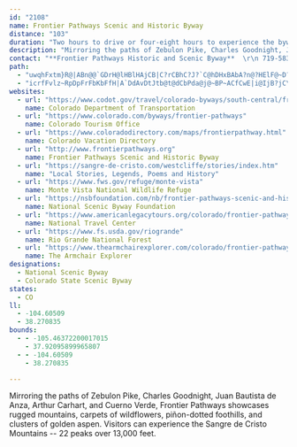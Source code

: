 ```yaml
---
id: "2108"
name: Frontier Pathways Scenic and Historic Byway
distance: "103"
duration: "Two hours to drive or four-eight hours to experience the byway"
description: "Mirroring the paths of Zebulon Pike, Charles Goodnight, Juan Bautista de Anza, Arthur Carhart, and Cuerno Verde, Frontier Pathways showcases rugged mountains, carpets of wildflowers, pi&ntilde;on-dotted foothills, and clusters of golden aspen. Visitors can experience the Sangre de Cristo Mountains -- 22 peaks over 13,000 feet."
contact: "**Frontier Pathways Historic and Scenic Byway**  \r\n 719-583-8631  \r\n [Send E-mail](mailto:diprince@frontierpathways.org )  \r\n\r\n"
path:
  - "uwqhFxtm}R@|ABn@@`GDrH@lHBlHAjCB|C?rCBhC?J?`C@hDHxBAbA?n@?HElF@~D?h@@tC@pB@f@HhADZBNTr@FRN\\JN\\f@V^v@lAfFpHRZj@`AFNPf@l@xBHRHPb@v@X`@PR^\\n@l@LLDBfAbAn@l@^p@bBbCPTbC~DXN^d@|CbEd@h@tCvDj@x@hErF`EvF~@rAjAvAz@dAn@z@bApAHRb@dAJr@NnABn@@jB@`C@nB?rBArBBpB?tB?pB@nB@tB?h@@hA?nB@rBAfB@|BBfB?Z@~AAhBXxoA@tC?dE?hF@jFCxD@f@C`F?vA?fC?~EA|A?lC?|A@hCC~E@pDCpC?jCArCAd@AhDMdAId@OpASbBQfB?`B@hAFfCDjD@h@HvD?RDbD?dB@J?LH~@RdBP|@Ln@nArEdCvJn@rEh@bV~@pTYdFo@zCqFvSiFh[a@jD[nGF~Cp@nGh@dCxC`KvBnFdAvBfB~B`NbOlDzCzEdD~EfC|B~@jXlIxDzAxDpB`[bRtHfE~R`MxCrBbGxF|DfFfD`GhBzDhDdKvA|GnAjJh@nGPxIk@lgD]xHa@~E_AvGwA`HiDjKoBnEuBxDoSp\\uEhIsPlX}CvFmIdN}r@xbAoD~FuOpS}DzFcBpCiBnDoBxEkBxFuA|F_AxFc@~Di@xIOzJ?nML`aAFleFUfMyDvr@UhHGfHH~H|DxoAd@xmDHfFXtEnAlG`AfCnBrDlRpXnB~Dt@rBn@vCb@|BXlCJrEh@||ArA|sCBta@m@vy@~@z}BHlk@O~WDdGb@nDl@bCt@tBnAxBbApAtBfBdJtFbCdCb@r@zr@hxArAfDn@jCHx@?xCIfAe@pBy@rBi@l@iAx@yNfEyBxAyAzAe@v@cAdC{@`EWtD^lxA?bi@HdAZjA\\r@bBpAhCn@lDj@`DdAnCdBnEhEr@lA^pBOrBeAxFNfAt@`B^h@r@`@zNdEvF~BlDfBbJrFzCfAvDl@v|AlPhE`AnSrGdBv@fEvDrAbArAf@rXlIrXzNtJzExQfEtJrDlAXxZ~A|AE`J{@bCXzJbFbAp@pAzA\\p@^jAd@`DXrA^`A|@pAnBjBbCzC|EhKbBpHnBhLXzAZxDPdF@`COxKb@zBbDxGt@lBfAzDR|An@dSJrGE~CYdBiAnDWjBAx@OrXU~MDlCJ`ATv@`BfDrCxCvFxD~@tAb@vBBx@GtAo@pB]l@cExEUd@[tAGfBv@rFD~@YpEo@`EDtBTjA|@~AlDfElB~Cv@~Bx@fDb@`AvCvDrA|BRp@PvBIvDo@bGy@nEaAdCeIbNmE`JOr@ClANn@b@n@xA|AR~@]fAuB~DcB|DGj@FpAPx@h@t@f@b@|BTt@d@Rr@BhBLn@h@x@xB~AHf@Ep@aBxEB`Bb@dA|@dA|B`@`Ad@jB~CNf@FlAs@fG?pAN~An@lCNjA\\fGZxAl@x@vDtBt@|@d@~A|@|Fj@vBb@n@^XvIdEjAXtC^rAd@x@x@f@lAVpADfAMdCsIff@_@tCiAtMOlEDdCh@vEhBdKNbB?hAiAtUSlBeBlL[lDiA`TC`CHfAT~@nL|Yt@`DRvAhAjSDnNHjEtA|SRbYH`D~A|VlAzNZzB`DfNzAtNfAfHnB|Qn@xEZrENfECdDg@~CwJzg@wCzK}G|Pk@jBg@nDIpACzFBv|@BrCTxERzAh@pC`B~F`d@xyAhApExAbKn@jCbBnDlGfLpKzVxAtBdIlHdObOhArBdAdD~@~BjFtIvAlCp@`BZhAdB|HdClMRxAFz@ApAc@fHNxBrAhGHpAC~Bg@zCqCtFk@vBGf@F~BZjAr@`BdBzC`F~FvG~I^fAX~AD~@OxBcCpNoA~C{L`UkBtAk@VyALyCMoRwBmA?s@LoB|@c@d@k@dA}BtH[xAo@fFKfHb@tNHz@Tv@|@`BbHfHbCvCbAnAxB~DrCrG|EhMtM|[hPfb@bIhUvC`JhBdHx@`E|@nGx@lHTfElD~~@hFroAbAvWHlEDxGOhJyCjb@}AnrBKnZTzBlA`IXxB@dAo@vfA"
  - "icrfFvlz~RpDpFrFbKbFfH|A`DdAvDtJtb@t@dCbPda@j@~BP~ACfCwE|i@IjB?jC\\bPn@zFnBfKbB~DzFtJhHxInAzBfC`Hh@fBpFbTzA~DjFlLxCnHzAxBrNhOrAjCn@fCd@rDNhTOtFsAnPGxGDlHf@rGtAfKJxANpHXpEXnBzAdGf@xC^fHI`JJ~Bf@`ClEvLn@dCXvB?`C_@jCc@lAm@`A_AdA}HxGy@rASx@KfBFjB`CpYFr@@b@@f@A\\CREj@G^Il@WjAIb@K`@]bAaAtBoC|EuDtG}ClEiDhEmBlBcC~CcXd]y@dBcA~CmBhJ_AfD_B~CqKtN}AlDy@tDUjBIlEx@je@MlDWlC_@zB_AfDuJbYaFfP[dBWzDF~AR`BZ|Ah@~AnPr^bArCd@lD?dDUbCs@dCmDnH}d@|_AiDxEwY~]SjACdAPfBt@rBbAlBrAxAxB~DNdADtBO`Aq@|Aw@~@iAf@iADuASm@WiAmAmCoF_@o@e@[i@Yo@KmC`AeU`RaAlAo@|AShAEbCrApW?lAOlBo@`BoAdAsA^kINmBLyDlAiAv@kIzH_BrBs@lBUrAOfD?nMJxBh@rCxAfDbArA~@|@zBdApAX~CNpA\\h@`@Zj@Rr@Dv@EfAYfAcC~Ei@~BKtABdJMtAYpAa@jAq@bAyFxG]j@Ut@Iz@BnAd@rE?~@OtAi@pAo@j@s@Tk@Bs@Go@WuHsFu@Yo@E}@JiAj@_DzDqAd@kCd@}At@m@v@_CbFy@~@eBpAw@^kAVmAF}D?oAX[RkGlG_AzAa@dBOvAQzHS~@_@l@i@d@oBx@o@f@yClD{FdFaKtLkA~@iAp@aBf@sE`AgPrGyAx@eBjB{E`HaBtA{G|CoDlE}@x@}H~CaAn@aAxA_CrE}BrCqJlGiA`AwDdE}AzBeAdAsB~A_Ad@mDj@_CKeBe@kC_@yADqAXoDfC}BrBuDpC}Bx@wAx@_B^eLlEoBdAs@h@iCdDsA~@qGzAkSdGaGxAiCdAy@j@}D|FiB~A}HpEaAr@aG|FoBvA}IbEaC|AeBrBkHvLyFxIeElF}ApAeBdA{B|@eNnCcBf@eErBwCtBkDlDcFlGcAp@yAf@oABeJOiCTkKzEyF~B_OfEy_@rJ}EbAyABgGw@iANwA`@cItCyBb@aFCcBg@yCwAsB]iCFcCl@sWbNsAvAUl@Ed@D`B~CrLZfJ`BrIBf@Mx@OXo@f@e@Hi@Ic@_@Sa@Ke@EoE_@sCeJuWoAgCcB_Bo@WsAUiACsBJmEl@sAx@sAxA_@x@a@jAsBtI}@jCiCtEuExGk@fBoA`GYx@cA~Ay@p@sCnAwE|@qAr@}AzAwCxEmDrDcFxCsDdBqCfBkEfD_ObOcBdAqB\\eEYyA?iA^mA`AU`@mAjCmBfDsGdDyCdA}BR{@Qk@SsCsBe@McAE{@Zi@bAYxA?fAR~@^j@rB`AlA~@j@zANvAM`B]~@c@j@gGtFYd@e@fBM~@BlAl@jDdAxDJx@?lA[xAc@l@_@VmATu@M}CoAy@?cAZiClEuCxDwApAoD|BqAhAuBxCwEhIgHnNmEfGSj@EZBr@^|@d@Rn@Ah@Y^w@l@_DPm@^e@f@Sp@ERFh@n@^hA?h@K~@cA`CwBxCu@x@oQnMeLnK_CvAyAf@kHzAiA~@i@|@Kd@y@rSD|CEtAc@rBk@bA}A`Bo@jAoCpOGf@FjBJdA~@dEhB`GhC~D|@fBbBzG~AhFrFrNl@nDThDx@nHxAbHHpFfB`I`@rDOdCsAlCuAlByAfDaKnZ]n@cBdBoAj@oAL{JFaDg@uDyAwGeDaG{D{EmDyHoHsAeA_NeHyA_@_@?sANcEtA_BD}DWsAHq@LwA~@mAdBk@tA]xAyBrN_@l@e@d@s@R}@ByBc@iBEsAHiFz@wEDqCKyKVcCXyB`A]\\{@`Bs@xBc@fCi@dB_@x@_EtFm@xAOpAGnHGlBSbAYr@o@r@i@ZcFnAyAh@eIjEe@PiC^yBIsA[aHqCsBKu@HaM`D}BZcC?oGYwBAkAEgHaA{@IcBDoAPuHlBeErA"
websites:
  - url: "https://www.codot.gov/travel/colorado-byways/south-central/frontier-pathways"
    name: Colorado Department of Transportation
  - url: "https://www.colorado.com/byways/frontier-pathways"
    name: Colorado Tourism Office
  - url: "https://www.coloradodirectory.com/maps/frontierpathway.html"
    name: Colorado Vacation Directory
  - url: "http://www.frontierpathways.org"
    name: Frontier Pathways Scenic and Historic Byway
  - url: "https://sangre-de-cristo.com/westcliffe/stories/index.htm"
    name: "Local Stories, Legends, Poems and History"
  - url: "https://www.fws.gov/refuge/monte-vista"
    name: Monte Vista National Wildlife Refuge
  - url: "https://nsbfoundation.com/nb/frontier-pathways-scenic-and-historic-byway/"
    name: National Scenic Byway Foundation
  - url: "https://www.americanlegacytours.org/colorado/frontier-pathways-road-trip/"
    name: National Travel Center
  - url: "https://www.fs.usda.gov/riogrande"
    name: Rio Grande National Forest
  - url: "https://www.thearmchairexplorer.com/colorado/frontier-pathways-scenic-byway.php"
    name: The Armchair Explorer
designations:
  - National Scenic Byway
  - Colorado State Scenic Byway
states:
  - CO
ll:
  - -104.60509
  - 38.270835
bounds:
  - - -105.46372200017015
    - 37.92095899965807
  - - -104.60509
    - 38.270835

---
```


Mirroring the paths of Zebulon Pike, Charles Goodnight, Juan Bautista de Anza, Arthur Carhart, and Cuerno Verde, Frontier Pathways showcases rugged mountains, carpets of wildflowers, pi&ntilde;on-dotted foothills, and clusters of golden aspen. Visitors can experience the Sangre de Cristo Mountains -- 22 peaks over 13,000 feet.
